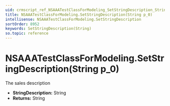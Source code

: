 ```yaml
---
uid: crmscript_ref_NSAAATestClassForModeling_SetStringDescription_String_p_0
title: NSAAATestClassForModeling.SetStringDescription(String p_0)
intellisense: NSAAATestClassForModeling.SetStringDescription
sortOrder: 8952
keywords: SetStringDescription(String)
so.topic: reference
---
```


# NSAAATestClassForModeling.SetStringDescription(String p_0)

The sales description

* **StringDescription:** String
* **Returns:** String


